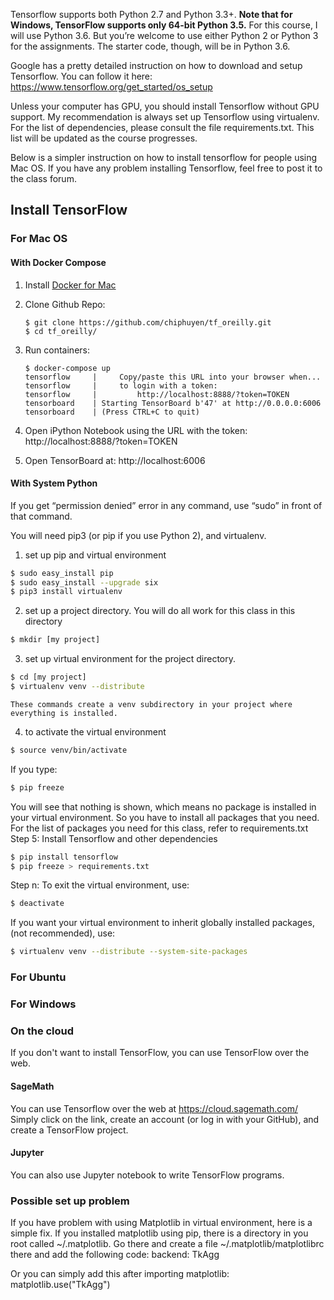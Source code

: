 Tensorflow supports both Python 2.7 and Python 3.3+. <b>Note that for Windows, TensorFlow supports only 64-bit Python 3.5.</b>
For this course, I will use Python 3.6. But you’re welcome to use either Python 2 or Python 3 for the assignments. The starter code, though, will be in Python 3.6.

Google has a pretty detailed instruction on how to download and setup Tensorflow. You can follow it here: https://www.tensorflow.org/get_started/os_setup

Unless your computer has GPU, you should install Tensorflow without GPU support. My recommendation is always set up Tensorflow using virtualenv. For the list of dependencies, please consult the file requirements.txt. This list will be updated as the course progresses.

Below is a simpler instruction on how to install tensorflow for people using Mac OS. If you have any problem installing Tensorflow, feel free to post it to the class forum.

## Install TensorFlow<br>
### For Mac OS

#### With Docker Compose

1. Install [Docker for Mac](https://docs.docker.com/docker-for-mac/install/)

2. Clone Github Repo:

	```
	$ git clone https://github.com/chiphuyen/tf_oreilly.git
	$ cd tf_oreilly/
	```
3. Run containers:

	```
	$ docker-compose up
	tensorflow     |     Copy/paste this URL into your browser when...
	tensorflow     |     to login with a token:
	tensorflow     |         http://localhost:8888/?token=TOKEN
	tensorboard    | Starting TensorBoard b'47' at http://0.0.0.0:6006
	tensorboard    | (Press CTRL+C to quit)
	```
4. Open iPython Notebook using the URL with the token: http://localhost:8888/?token=TOKEN
5. Open TensorBoard at: http://localhost:6006

#### With System Python

If you get “permission denied” error in any command, use “sudo” in front of that command.

You will need pip3 (or pip if you use Python 2), and virtualenv.

1. set up pip and virtual environment
```bash
$ sudo easy_install pip 
$ sudo easy_install --upgrade six
$ pip3 install virtualenv
```

2. set up a project directory. You will do all work for this class in this directory
```bash
$ mkdir [my project]
```

3. set up virtual environment for the project directory. 
```bash
$ cd [my project]
$ virtualenv venv --distribute
```

	These commands create a venv subdirectory in your project where everything is installed.

4. to activate the virtual environment 
```bash
$ source venv/bin/activate
```

If you type:
```bash
$ pip freeze
```

You will see that nothing is shown, which means no package is installed in your virtual environment. So you have to install all packages that you need. For the list of packages you need for this class, refer to requirements.txt
Step 5: Install Tensorflow and other dependencies
```bash
$ pip install tensorflow
$ pip freeze > requirements.txt
```

Step n: 
To exit the virtual environment, use:
```bash
$ deactivate
```

If you want your virtual environment to inherit globally installed packages, (not recommended), use:
```bash
$ virtualenv venv --distribute --system-site-packages
```
### For Ubuntu


### For Windows


### On the cloud
If you don't want to install TensorFlow, you can use TensorFlow over the web.

#### SageMath
You can use Tensorflow over the web at https://cloud.sagemath.com/
Simply click on the link, create an account (or log in with your GitHub), and create a TensorFlow project.

#### Jupyter
You can also use Jupyter notebook to write TensorFlow programs.

### Possible set up problem

If you have problem with using Matplotlib in virtual environment, here is a simple fix. 
If you installed matplotlib using pip, there is a directory in you root called ~/.matplotlib. Go there and create a file ~/.matplotlib/matplotlibrc there and add the following code: backend: TkAgg

Or you can simply add this after importing matplotlib: matplotlib.use("TkAgg")
